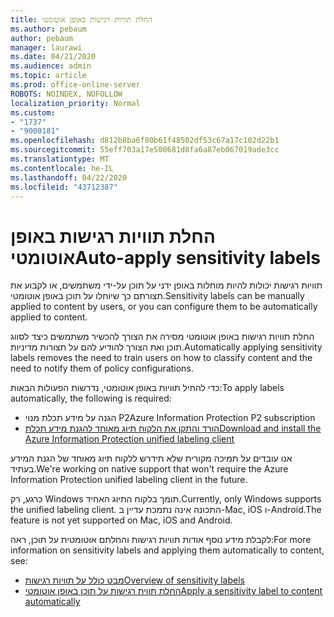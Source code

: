 ```yaml
---
title: החלת תוויות רגישות באופן אוטומטי
ms.author: pebaum
author: pebaum
manager: laurawi
ms.date: 04/21/2020
ms.audience: admin
ms.topic: article
ms.prod: office-online-server
ROBOTS: NOINDEX, NOFOLLOW
localization_priority: Normal
ms.custom:
- "1737"
- "9000181"
ms.openlocfilehash: d812b8ba6f80b61f48502df53c67a17c102d22b1
ms.sourcegitcommit: 55eff703a17e500681d8fa6a87eb067019ade3cc
ms.translationtype: MT
ms.contentlocale: he-IL
ms.lasthandoff: 04/22/2020
ms.locfileid: "43712387"
---
```

# <a name="auto-apply-sensitivity-labels"></a><span data-ttu-id="048ac-102">החלת תוויות רגישות באופן אוטומטי</span><span class="sxs-lookup"><span data-stu-id="048ac-102">Auto-apply sensitivity labels</span></span>

<span data-ttu-id="048ac-103">תוויות רגישות יכולות להיות מוחלות באופן ידני על תוכן על-ידי משתמשים, או לקבוע את תצורתם כך שיוחלו על תוכן באופן אוטומטי.</span><span class="sxs-lookup"><span data-stu-id="048ac-103">Sensitivity labels can be manually applied to content by users, or you can configure them to be automatically applied to content.</span></span>

<span data-ttu-id="048ac-104">החלת תוויות רגישות באופן אוטומטי מסירה את הצורך להכשיר משתמשים כיצד לסווג תוכן ואת הצורך להודיע להם על תצורות מדיניות.</span><span class="sxs-lookup"><span data-stu-id="048ac-104">Automatically applying sensitivity labels removes the need to train users on how to classify content and the need to notify them of policy configurations.</span></span>

<span data-ttu-id="048ac-105">כדי להחיל תוויות באופן אוטומטי, נדרשות הפעולות הבאות:</span><span class="sxs-lookup"><span data-stu-id="048ac-105">To apply labels automatically, the following is required:</span></span>

- <span data-ttu-id="048ac-106">הגנה על מידע תכלת מנוי P2</span><span class="sxs-lookup"><span data-stu-id="048ac-106">Azure Information Protection P2 subscription</span></span>
- [<span data-ttu-id="048ac-107">הורד והתקן את הלקוח תיוג מאוחד להגנת מידע תכלת</span><span class="sxs-lookup"><span data-stu-id="048ac-107">Download and install the Azure Information Protection unified labeling client</span></span>](https://docs.microsoft.com/azure/information-protection/rms-client/install-unifiedlabelingclient-app)

<span data-ttu-id="048ac-108">אנו עובדים על תמיכה מקורית שלא תידרש ללקוח תיוג מאוחד של הגנת המידע בעתיד.</span><span class="sxs-lookup"><span data-stu-id="048ac-108">We're working on native support that won't require the Azure Information Protection unified labeling client in the future.</span></span>

<span data-ttu-id="048ac-109">כרגע, רק Windows תומך בלקוח התיוג האחיד.</span><span class="sxs-lookup"><span data-stu-id="048ac-109">Currently, only Windows supports the unified labeling client.</span></span>  <span data-ttu-id="048ac-110">התכונה אינה נתמכת עדיין ב-Mac, iOS ו-Android.</span><span class="sxs-lookup"><span data-stu-id="048ac-110">The feature is not yet supported on Mac, iOS and Android.</span></span>

<span data-ttu-id="048ac-111">לקבלת מידע נוסף אודות תוויות רגישות והחלתם אוטומטית על תוכן, ראה:</span><span class="sxs-lookup"><span data-stu-id="048ac-111">For more information on sensitivity labels and applying them automatically to content,  see:</span></span>

- [<span data-ttu-id="048ac-112">מבט כולל על תוויות רגישות</span><span class="sxs-lookup"><span data-stu-id="048ac-112">Overview of sensitivity labels</span></span>](https://docs.microsoft.com/office365/securitycompliance/sensitivity-labels)
- [<span data-ttu-id="048ac-113">החלת תווית רגישות על תוכן באופן אוטומטי</span><span class="sxs-lookup"><span data-stu-id="048ac-113">Apply a sensitivity label to content automatically</span></span>](https://docs.microsoft.com/office365/securitycompliance/apply_sensitivity_label_automatically)